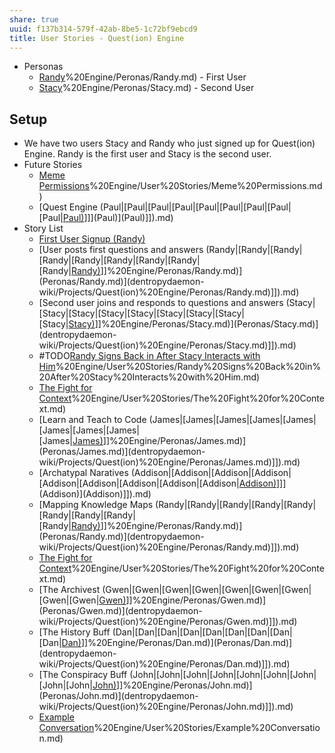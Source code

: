 ```yaml
---
share: true
uuid: f137b314-579f-42ab-8be5-1c72bf9ebcd9
title: User Stories - Quest(ion) Engine
---
```

* Personas
	* [Randy](/undefined)%20Engine/Peronas/Randy.md) - First User
	* [Stacy](/undefined)%20Engine/Peronas/Stacy.md) - Second User

## Setup

* We have two users Stacy and Randy who just signed up for Quest(ion) Engine. Randy is the first user and Stacy is the second user.
* Future Stories
	* [Meme Permissions](/undefined)%20Engine/User%20Stories/Meme%20Permissions.md)
	* [Quest Engine (Paul|[Paul|[Paul|[Paul|[Paul|[Paul|[Paul|[Paul|[Paul|[Paul)](/undefined)]]](Paul)](Paul)]]).md)
* Story List
	* [First User Signup (Randy)](/bd5c091b-6af3-48b9-bc4d-f17fb60961a7)
	* [User posts first questions and answers (Randy|[Randy|[Randy|[Randy|[Randy|[Randy|[Randy|[Randy|[Randy|[Randy)](/undefined)]]%20Engine/Peronas/Randy.md)](Peronas/Randy.md)](dentropydaemon-wiki/Projects/Quest(ion)%20Engine/Peronas/Randy.md)]]).md)
	* [Second user joins and responds to questions and answers (Stacy|[Stacy|[Stacy|[Stacy|[Stacy|[Stacy|[Stacy|[Stacy|[Stacy|[Stacy)](/undefined)]]%20Engine/Peronas/Stacy.md)](Peronas/Stacy.md)](dentropydaemon-wiki/Projects/Quest(ion)%20Engine/Peronas/Stacy.md)]]).md)
	* #TODO[Randy Signs Back in After Stacy Interacts with Him](/undefined)%20Engine/User%20Stories/Randy%20Signs%20Back%20in%20After%20Stacy%20Interacts%20with%20Him.md)
	* [The Fight for Context](/undefined)%20Engine/User%20Stories/The%20Fight%20for%20Context.md)
	* [Learn and Teach to Code (James|[James|[James|[James|[James|[James|[James|[James|[James|[James)](/undefined)]]%20Engine/Peronas/James.md)](Peronas/James.md)](dentropydaemon-wiki/Projects/Quest(ion)%20Engine/Peronas/James.md)]]).md)
	* [Archatypal Naratives (Addison|[Addison|[Addison|[Addison|[Addison|[Addison|[Addison|[Addison|[Addison|[Addison)](/undefined)]]](Addison)](Addison)]]).md)
	* [Mapping Knowledge Maps (Randy|[Randy|[Randy|[Randy|[Randy|[Randy|[Randy|[Randy|[Randy|[Randy)](/undefined)]]%20Engine/Peronas/Randy.md)](Peronas/Randy.md)](dentropydaemon-wiki/Projects/Quest(ion)%20Engine/Peronas/Randy.md)]]).md)
	* [The Fight for Context](/undefined)%20Engine/User%20Stories/The%20Fight%20for%20Context.md)
	* [The Archivest (Gwen|[Gwen|[Gwen|[Gwen|[Gwen|[Gwen|[Gwen|[Gwen|[Gwen|[Gwen)](/undefined)]]%20Engine/Peronas/Gwen.md)](Peronas/Gwen.md)](dentropydaemon-wiki/Projects/Quest(ion)%20Engine/Peronas/Gwen.md)]]).md)
	* [The History Buff (Dan|[Dan|[Dan|[Dan|[Dan|[Dan|[Dan|[Dan|[Dan|[Dan)](/undefined)]]%20Engine/Peronas/Dan.md)](Peronas/Dan.md)](dentropydaemon-wiki/Projects/Quest(ion)%20Engine/Peronas/Dan.md)]]).md)
	* [The Conspiracy Buff (John|[John|[John|[John|[John|[John|[John|[John|[John|[John)](/undefined)]]%20Engine/Peronas/John.md)](Peronas/John.md)](dentropydaemon-wiki/Projects/Quest(ion)%20Engine/Peronas/John.md)]]).md)
	* [Example Conversation](/undefined)%20Engine/User%20Stories/Example%20Conversation.md)


